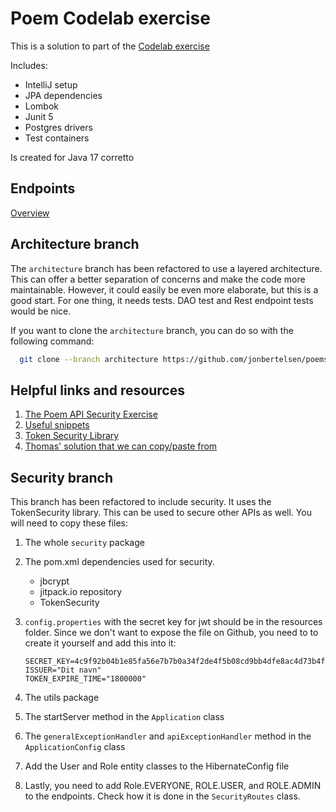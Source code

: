# Poem Codelab exercise

This is a solution to part of the [Codelab exercise](https://dat3cph.github.io/material/rest-intro/exercises/codelab/)

Includes:

- IntelliJ setup
- JPA dependencies
- Lombok
- Junit 5
- Postgres drivers
- Test containers

Is created for Java 17 corretto

## Endpoints

[Overview](http://localhost:7070/routes)

## Architecture branch

The `architecture` branch has been refactored to use a layered architecture. 
This can offer a better separation of concerns and make the code more maintainable.
However, it could easily be even more elaborate, but this is a good start. For one thing, it needs
tests. DAO test and Rest endpoint tests would be nice.

If you want to clone the `architecture` branch, you can do so with the following command:

```bash
  git clone --branch architecture https://github.com/jonbertelsen/poems.git
```

## Helpful links and resources

1. [The Poem API Security Exercise](https://dat3cph.github.io/material/rest-test-security/exercises/poems-security/)
2.  [Useful snippets](https://dat3cph.github.io/material/tools/security/api)
3. [Token Security Library](https://github.com/Hartmannsolution/TokenSecurity)
4. [Thomas' solution that we can copy/paste from](https://github.com/Hartmannsolution/poemsolution)

## Security branch

This branch has been refactored to include security. It uses the TokenSecurity library.
This can be used to secure other APIs as well. You will need to copy these files:

1. The whole `security` package
2. The pom.xml dependencies used for security.
    - jbcrypt
    - jitpack.io repository
    - TokenSecurity
3. `config.properties` with the secret key for jwt should be in the resources folder. Since we don't want to expose the file on Github, you need to to create it yourself and add this into it:
  
   ```terminal
   SECRET_KEY=4c9f92b04b1e85fa56e7b7b0a34f2de4f5b08cd9bb4dfe8ac4d73b4f7f6ef37b
   ISSUER="Dit navn"
   TOKEN_EXPIRE_TIME="1800000"
   ```

4. The utils package
5. The startServer method in the `Application` class
6. The `generalExceptionHandler` and `apiExceptionHandler` method in the `ApplicationConfig` class
7. Add the User and Role entity classes to the HibernateConfig file
8. Lastly, you need to add Role.EVERYONE, ROLE.USER, and ROLE.ADMIN to the endpoints. Check how it is done in the `SecurityRoutes` class.
